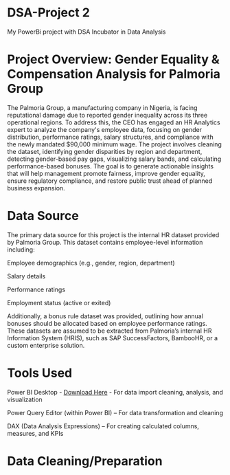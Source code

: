 # DSA-Project 2
My PowerBi project with DSA Incubator in Data Analysis
# Project Overview: Gender Equality & Compensation Analysis for Palmoria Group
The Palmoria Group, a manufacturing company in Nigeria, is facing reputational damage due to reported gender inequality across its three operational regions. To address this, the CEO has engaged an HR Analytics expert to analyze the company's employee data, focusing on gender distribution, performance ratings, salary structures, and compliance with the newly mandated $90,000 minimum wage. The project involves cleaning the dataset, identifying gender disparities by region and department, detecting gender-based pay gaps, visualizing salary bands, and calculating performance-based bonuses. The goal is to generate actionable insights that will help management promote fairness, improve gender equality, ensure regulatory compliance, and restore public trust ahead of planned business expansion.
# Data Source
The primary data source for this project is the internal HR dataset provided by Palmoria Group. This dataset contains employee-level information including:

Employee demographics (e.g., gender, region, department)

Salary details

Performance ratings

Employment status (active or exited)

Additionally, a bonus rule dataset was provided, outlining how annual bonuses should be allocated based on employee performance ratings. These datasets are assumed to be extracted from Palmoria’s internal HR Information System (HRIS), such as SAP SuccessFactors, BambooHR, or a custom enterprise solution.
# Tools Used
Power BI Desktop - [Download Here](https://www.bing.com/search?q=powerbi+link&cvid=9eb952e08617473f8456dd58f6fb4a2a&gs_lcrp=EgRlZGdlKgYIABBFGDkyBggAEEUYOTIGCAEQABhAMgYIAhAAGEAyBggDEAAYQDIGCAQQABhAMgYIBRAAGEAyBggGEAAYQDIGCAcQABhAMgYICBAAGEDSAQg1NDk5ajBqNKgCCLACAQ&FORM=ANAB01&PC=U531) - For data import cleaning, analysis, and visualization 

Power Query Editor (within Power BI) – For data transformation and cleaning

DAX (Data Analysis Expressions) – For creating calculated columns, measures, and KPIs

# Data Cleaning/Preparation 
